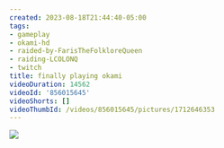 ```yaml
---
created: 2023-08-18T21:44:40-05:00
tags:
- gameplay
- okami-hd
- raided-by-FarisTheFolkloreQueen
- raiding-LCOLONQ
- twitch
title: finally playing okami
videoDuration: 14562
videoId: '856015645'
videoShorts: []
videoThumbId: /videos/856015645/pictures/1712646353
---
```


![](20230819024440.jpg)
